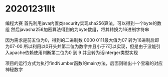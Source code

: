 # 20201231llt
编程大赛
首先利用java内置类security实现sha256算法，可以得到一个byte的数组
然后javasha256加密算法得到的为byte数组，将其转换为16进制字符串

因为需求是前五位为0，得到的二进制数 0000 0111最大值为07
转为16进制后即为07-00
所以利用以0开头并第二位为数字并且小于7可以实现，但是由于没能引入apache依赖使用判断第二位为0 到 9 并且转为话interger类型实现

项目的运行方式为执行findNumber函数的main方法，后面则输出十个宝箱的对应神秘数字
